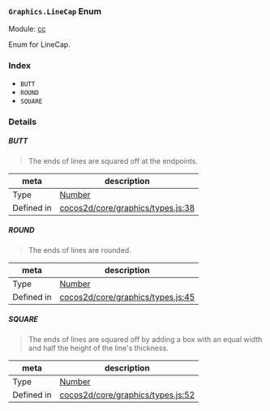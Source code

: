 ### `Graphics.LineCap` Enum



Module: [cc](../modules/cc.md)


Enum for LineCap.


### Index
  - `BUTT`
  - `ROUND`
  - `SQUARE`

### Details


##### BUTT

> The ends of lines are squared off at the endpoints.

| meta | description |
|------|-------------|
| Type | <a href="https://developer.mozilla.org/en/JavaScript/Reference/Global_Objects/Number" class="crosslink external" target="_blank">Number</a> |
| Defined in | [cocos2d/core/graphics/types.js:38](https://github.com/cocos-creator/engine/blob/4f734a806d1fd7c4073fb064fddc961384fe67af/cocos2d/core/graphics/types.js#L38) |



##### ROUND

> The ends of lines are rounded.

| meta | description |
|------|-------------|
| Type | <a href="https://developer.mozilla.org/en/JavaScript/Reference/Global_Objects/Number" class="crosslink external" target="_blank">Number</a> |
| Defined in | [cocos2d/core/graphics/types.js:45](https://github.com/cocos-creator/engine/blob/4f734a806d1fd7c4073fb064fddc961384fe67af/cocos2d/core/graphics/types.js#L45) |



##### SQUARE

> The ends of lines are squared off by adding a box with an equal width and half the height of the line's thickness.

| meta | description |
|------|-------------|
| Type | <a href="https://developer.mozilla.org/en/JavaScript/Reference/Global_Objects/Number" class="crosslink external" target="_blank">Number</a> |
| Defined in | [cocos2d/core/graphics/types.js:52](https://github.com/cocos-creator/engine/blob/4f734a806d1fd7c4073fb064fddc961384fe67af/cocos2d/core/graphics/types.js#L52) |


